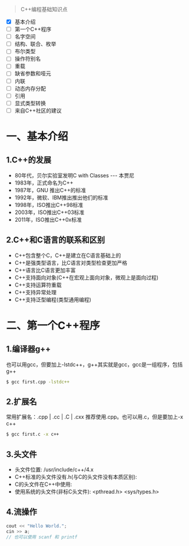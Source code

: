 > C++编程基础知识点

- [x] 基本介绍
- [ ] 第一个C++程序
- [ ] 名字空间
- [ ] 结构、联合、枚举
- [ ] 布尔类型
- [ ] 操作符别名
- [ ] 重载
- [ ] 缺省参数和哑元
- [ ] 内联
- [ ] 动态内存分配
- [ ] 引用
- [ ] 显式类型转换
- [ ] 来自C++社区的建议

# 一、基本介绍
## 1.C++的发展
- 80年代，贝尔实验室发明C with Classes   --- 本贾尼
- 1983年，正式命名为C++
- 1987年，GNU 推出C++的标准
- 1992年，微软、IBM推出推出他们的标准
- 1998年，ISO推出C++98标准
- 2003年，ISO推出C++03标准
- 2011年，ISO推出C++0x标准

## 2.C++和C语言的联系和区别
- C++包含整个C，C++是建立在C语言基础上的
- C++是强类型语言，比C语言对类型检查更加严格
- C++语言比C语言更加丰富
- C++支持面向对象(C++在宏观上面向对象，微观上是面向过程)
- C++支持运算符重载
- C++支持异常处理
- C++支持泛型编程(类型通用编程)

# 二、第一个C++程序
## 1.编译器g++
也可以用gcc，但要加上-lstdc++，g++其实就是gcc，gcc是一组程序，包括g++
```bash
$ gcc first.cpp -lstdc++
```
## 2.扩展名
常用扩展名：.cpp | .cc | .C | .cxx 推荐使用.cpp。也可以用.c，但是要加上-x c++    
```bash
$ gcc first.c -x c++
```
## 3.头文件
- 头文件位置: /usr/include/c++/4.x
- C++标准的头文件没有.h(与C的头文件没有本质区别): <iostream>
- C的头文件在C++中使用: <cstdio> <cstring> <ctime>
- 使用系统的头文件(非标C头文件): <pthread.h> <sys/types.h>

## 4.流操作
```cpp
cout << "Hello World.";
cin >> a;
// 也可以使用 scanf 和 printf
```

